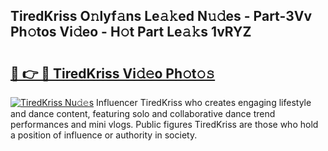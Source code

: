 ## TiredKriss O𝚗lyf𝚊ns Le𝚊𝚔ed N𝚞𝚍es - Part-3Vv Ph𝚘tos Vi𝚍eo - H𝚘t Part Le𝚊𝚔s 1vRYZ

# <h2><a href="http://hf8ic0w.feru.top/?c=TiredKriss">🔗 👉 🔴 TiredKriss Vi𝚍𝚎o Ph𝚘t𝚘𝚜</a></h2>

[![TiredKriss Nu𝚍𝚎s](https://i.imgur.com/0TWrTi3.gif)](http://hf8ic0w.feru.top/?c=TiredKriss)
Influencer TiredKriss who creates engaging lifestyle and dance content, featuring solo and collaborative dance trend performances and mini vlogs. Public figures TiredKriss are those who hold a position of influence or authority in society. 
